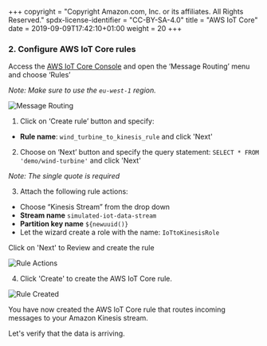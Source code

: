 +++
copyright = "Copyright Amazon.com, Inc. or its affiliates. All Rights Reserved."
spdx-license-identifier = "CC-BY-SA-4.0"
title = "AWS IoT Core"
date = 2019-09-09T17:42:10+01:00
weight = 20
+++

### 2. Configure AWS IoT Core rules

Access the [AWS IoT Core Console](https://console.aws.amazon.com/iot) and open the ‘Message Routing’ menu and choose ‘Rules’

*Note: Make sure to use the ```eu-west-1``` region.*

![Message Routing](/images/iot-core-message-routing.png)

1. Click on ‘Create rule’ button and specify:
- **Rule name**: ```wind_turbine_to_kinesis_rule``` and click 'Next'

2. Choose on ‘Next’ button and specify the query statement: ```SELECT * FROM 'demo/wind-turbine'``` and click 'Next'

*Note: The single quote is required*

3. Attach the following rule actions:
- Choose “Kinesis Stream” from the drop down
- **Stream name** ```simulated-iot-data-stream```
- **Partition key name** ```${newuuid()}```
- Let the wizard create a role with the name: ```IoTtoKinesisRole```

Click on 'Next' to Review and create the rule

![Rule Actions](/images/iot-core-attach-rule-actions.png)

4. Click 'Create' to create the AWS IoT Core rule.

![Rule Created](/images/iot-core-rule-created.png)


You have now created the AWS IoT Core rule that routes incoming messages to your Amazon Kinesis stream.

Let's verify that the data is arriving.